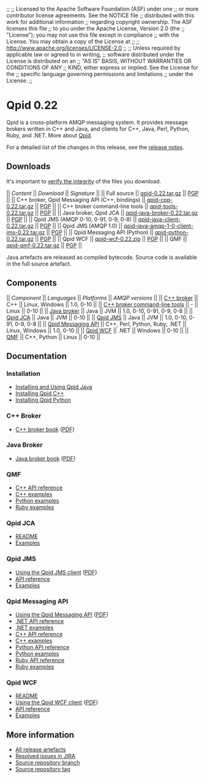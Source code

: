 ;;
;; Licensed to the Apache Software Foundation (ASF) under one
;; or more contributor license agreements.  See the NOTICE file
;; distributed with this work for additional information
;; regarding copyright ownership.  The ASF licenses this file
;; to you under the Apache License, Version 2.0 (the
;; "License"); you may not use this file except in compliance
;; with the License.  You may obtain a copy of the License at
;; 
;;   http://www.apache.org/licenses/LICENSE-2.0
;; 
;; Unless required by applicable law or agreed to in writing,
;; software distributed under the License is distributed on an
;; "AS IS" BASIS, WITHOUT WARRANTIES OR CONDITIONS OF ANY
;; KIND, either express or implied.  See the License for the
;; specific language governing permissions and limitations
;; under the License.
;;

# Qpid 0.22

Qpid is a cross-platform AMQP messaging system.  It provides message
brokers written in C++ and Java, and clients for C++, Java, Perl,
Python, Ruby, and .NET.  More about [Qpid](@site-url@/index.html).

For a detailed list of the changes in this release, see the [release
notes](release-notes.html).

## Downloads

It's important to [verify the
integrity](@site-url@/download.html#verify-what-you-download) of the
files you download.

  || *Content* || *Download* || *Signature* ||
  || Full source || [qpid-0.22.tar.gz](http://www.apache.org/dist/qpid/0.22/qpid-0.22.tar.gz) || [PGP](http://www.apache.org/dist/qpid/0.22/qpid-0.22.tar.gz.asc) ||
  || C++ broker, Qpid Messaging API (C++, bindings) || [qpid-cpp-0.22.tar.gz](http://www.apache.org/dist/qpid/0.22/qpid-cpp-0.22.tar.gz) || [PGP](http://www.apache.org/dist/qpid/0.22/qpid-cpp-0.22.tar.gz.asc) ||
  || C++ broker command-line tools || [qpid-tools-0.22.tar.gz](http://www.apache.org/dist/qpid/0.22/qpid-tools-0.22.tar.gz) || [PGP](http://www.apache.org/dist/qpid/0.22/qpid-tools-0.22.tar.gz.asc) ||
  || Java broker, Qpid JCA || [qpid-java-broker-0.22.tar.gz](http://www.apache.org/dist/qpid/0.22/qpid-java-broker-0.22.tar.gz) || [PGP](http://www.apache.org/dist/qpid/0.22/qpid-java-broker-0.22.tar.gz.asc) ||
  || Qpid JMS (AMQP 0-10, 0-91, 0-9, 0-8) || [qpid-java-client-0.22.tar.gz](http://www.apache.org/dist/qpid/0.22/qpid-java-client-0.22.tar.gz) || [PGP](http://www.apache.org/dist/qpid/0.22/qpid-java-client-0.22.tar.gz.asc) ||
  || Qpid JMS (AMQP 1.0) || [qpid-java-amqp-1-0-client-jms-0.22.tar.gz](http://www.apache.org/dist/qpid/0.22/qpid-java-amqp-1-0-client-jms-0.22.tar.gz) || [PGP](http://www.apache.org/dist/qpid/0.22/qpid-java-amqp-1-0-client-jms-0.22.tar.gz.asc) ||
  || Qpid Messaging API (Python) || [qpid-python-0.22.tar.gz](http://www.apache.org/dist/qpid/0.22/qpid-python-0.22.tar.gz) || [PGP](http://www.apache.org/dist/qpid/0.22/qpid-python-0.22.tar.gz.asc) ||
  || Qpid WCF || [qpid-wcf-0.22.zip](http://www.apache.org/dist/qpid/0.22/qpid-wcf-0.22.zip) || [PGP](http://www.apache.org/dist/qpid/0.22/qpid-wcf-0.22.zip.asc) ||
  || QMF || [qpid-qmf-0.22.tar.gz](http://www.apache.org/dist/qpid/0.22/qpid-qmf-0.22.tar.gz) || [PGP](http://www.apache.org/dist/qpid/0.22/qpid-qmf-0.22.tar.gz.asc) ||

Java artefacts are released as compiled bytecode.  Source code is
available in the full source artefact.

## Components

  || *Component* || *Languages* || *Platforms* || *AMQP versions* ||
  || [C++ broker](@site-url@/components/cpp-broker/index.html) || C++ || Linux, Windows || 1.0, 0-10 ||
  || [C++ broker command-line tools](@site-url@/components/cpp-broker-tools/index.html) || - || Linux || 0-10 ||
  || [Java broker](@site-url@/components/java-broker/index.html) || Java || JVM || 1.0, 0-10, 0-91, 0-9, 0-8 ||
  || [Qpid JCA](@site-url@/components/qpid-jca/index.html) || Java || JVM || 0-10 ||
  || [Qpid JMS](@site-url@/components/qpid-jms/index.html) || Java || JVM || 1.0, 0-10, 0-91, 0-9, 0-8 ||
  || [Qpid Messaging API](@site-url@/components/messaging-api/index.html) || C++, Perl, Python, Ruby, .NET || Linux, Windows || 1.0, 0-10 ||
  || [Qpid WCF](@site-url@/components/qpid-wcf/index.html) || .NET || Windows || 0-10 ||
  || [QMF](@site-url@/components/qmf/index.html) || C++, Python || Linux || 0-10 ||

## Documentation

<div class="three-column" markdown="1">

### Installation

 - [Installing and Using Qpid Java](https://cwiki.apache.org/qpid/getting-started-guide.html)
 - [Installing Qpid C++](http://svn.apache.org/repos/asf/qpid/tags/0.22/qpid/cpp/INSTALL)
 - [Installing Qpid Python](http://svn.apache.org/repos/asf/qpid/tags/0.22/qpid/python/README.txt)

### C++ Broker

 - [C++ broker book](cpp-broker/book/index.html) ([PDF](cpp-broker/cpp-broker-book.pdf))

### Java Broker

 - [Java broker book](java-broker/book/index.html) ([PDF](java-broker/java-broker-book.pdf))

### QMF
 
 - [C++ API reference](qmf/cpp/api/index.html)
 - [C++ examples](qmf/cpp/examples/index.html)
 - [Python examples](qmf/python/examples/index.html)
 - [Ruby examples](qmf/ruby/examples/index.html)

### Qpid JCA

 - [README](http://svn.apache.org/repos/asf/qpid/tags/0.22/qpid/java/jca/README.txt)
 - [Examples](http://svn.apache.org/repos/asf/qpid/tags/0.22/qpid/java/jca/example/)

### Qpid JMS

 - [Using the Qpid JMS client](programming/book/index.html#QpidJMS) ([PDF](programming/programming-book.pdf))
 - [API reference](http://docs.oracle.com/javaee/1.4/api/javax/jms/package-summary.html)
 - [Examples](qpid-jms/examples/index.html)

### Qpid Messaging API

 - [Using the Qpid Messaging API](programming/book/index.html) ([PDF](programming/programming-book.pdf))
 - [.NET API reference](messaging-api/dotnet/api/index.html)
 - [.NET examples](messaging-api/dotnet/examples/index.html)
 - [C++ API reference](messaging-api/cpp/api/index.html)
 - [C++ examples](messaging-api/cpp/examples/index.html)
 - [Python API reference](messaging-api/python/api/index.html)
 - [Python examples](messaging-api/python/examples/index.html)
 - [Ruby API reference](messaging-api/ruby/api/index.html)
 - [Ruby examples](messaging-api/ruby/examples/index.html)

### Qpid WCF

 - [README](http://svn.apache.org/repos/asf/qpid/tags/0.22/qpid/wcf/ReadMe.txt)
 - [Using the Qpid WCF client](programming/book/index.html#QpidWCF) ([PDF](programming/programming-book.pdf))
 - [API reference](http://msdn.microsoft.com/en-us/library/vstudio/ms735119\(v=vs.90\).aspx)
 - [Examples](http://svn.apache.org/repos/asf/qpid/tags/0.22/qpid/wcf/samples)

</div>

## More information

 - [All release artefacts](http://www.apache.org/dist/qpid/0.22)
 - [Resolved issues in JIRA](https://issues.apache.org/jira/issues/?jql=project+%3D+QPID+AND+fixVersion+in+%28%270.21%27%2C+%270.22%27%29+ORDER+BY+priority+DESC)
 - [Source repository branch](http://svn.apache.org/repos/asf/qpid/branches/0.22)
 - [Source repository tag](http://svn.apache.org/repos/asf/qpid/tags/0.22)